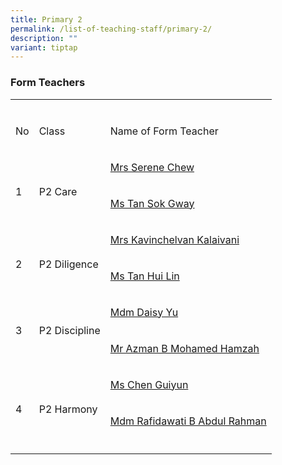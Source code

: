 ```yaml
---
title: Primary 2
permalink: /list-of-teaching-staff/primary-2/
description: ""
variant: tiptap
---
```

<h3><strong>Form Teachers</strong></h3>
<table style="minWidth: 75px">
<colgroup>
<col>
<col>
<col>
</colgroup>
<tbody>
<tr>
<td rowspan="1" colspan="1">
<p></p>
</td>
<td rowspan="1" colspan="1">
<p></p>
</td>
<td rowspan="1" colspan="1">
<p></p>
</td>
</tr>
<tr>
<td rowspan="1" colspan="1">
<p>No</p>
</td>
<td rowspan="1" colspan="1">
<p>Class</p>
</td>
<td rowspan="1" colspan="1">
<p>Name of Form Teacher</p>
</td>
</tr>
<tr>
<td rowspan="2" colspan="1">
<p>
<br>1</p>
</td>
<td rowspan="2" colspan="1">
<p>
<br>P2 Care</p>
</td>
<td rowspan="1" colspan="1">
<p><a href="mailto:Pek_Bee_Nai_Serene_B@schools.gov.sg" rel="noopener noreferrer nofollow" target="_blank">Mrs Serene Chew</a>
</p>
</td>
</tr>
<tr>
<td rowspan="1" colspan="1">
<p><a href="mailto:tan_sok_gway@schools.gov.sg" rel="noopener noreferrer nofollow" target="_blank">Ms Tan Sok Gway</a>
</p>
</td>
</tr>
<tr>
<td rowspan="2" colspan="1">
<p>
<br>2</p>
</td>
<td rowspan="2" colspan="1">
<p>
<br>P2 Diligence</p>
</td>
<td rowspan="1" colspan="1">
<p><a href="mailto:kavinchelvan_kalaivani@schools.gov.sg" rel="noopener noreferrer nofollow" target="_blank">Mrs Kavinchelvan Kalaivani</a>
</p>
</td>
</tr>
<tr>
<td rowspan="1" colspan="1">
<p><a href="mailto:tan_hui_lin_a@schools.gov.sg" rel="noopener noreferrer nofollow" target="_blank">Ms Tan Hui Lin</a>
</p>
</td>
</tr>
<tr>
<td rowspan="2" colspan="1">
<p></p>
<p>3</p>
</td>
<td rowspan="2" colspan="1">
<p></p>
<p>P2 Discipline</p>
</td>
<td rowspan="1" colspan="1">
<p><a href="mailto:yu_xiaocheng@moe.edu.sg" rel="noopener noreferrer nofollow" target="_blank">Mdm Daisy Yu</a>
</p>
</td>
</tr>
<tr>
<td rowspan="1" colspan="1">
<p><a href="mailto:azman_mohamed_hamzah@schools.gov.sg" rel="noopener nofollow" target="_blank">Mr Azman B Mohamed Hamzah</a>
</p>
</td>
</tr>
<tr>
<td rowspan="2" colspan="1">
<p>
<br>4</p>
</td>
<td rowspan="2" colspan="1">
<p>
<br>P2 Harmony</p>
</td>
<td rowspan="1" colspan="1">
<p><a href="mailto:chen_guiyun@schools.gov.sg" rel="noopener nofollow" target="_blank">Ms Chen Guiyun</a>
</p>
</td>
</tr>
<tr>
<td rowspan="1" colspan="1">
<p><a href="mailto:rafidawati_abdul_rahman@schools.gov.sg" rel="noopener nofollow" target="_blank">Mdm Rafidawati B Abdul Rahman</a>
</p>
</td>
</tr>
<tr>
<td rowspan="1" colspan="1">
<p></p>
</td>
<td rowspan="1" colspan="1">
<p></p>
</td>
<td rowspan="1" colspan="1">
<p></p>
</td>
</tr>
</tbody>
</table>
<p></p>